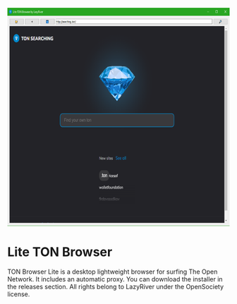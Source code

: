 <p><img src="https://github.com/ent1tydev/ton-browser-lite/blob/main/image.PNG?raw=true" alt="" width="683" height="495" /></p>
<h1>Lite TON Browser</h1>
<p>TON Browser Lite is a desktop lightweight browser for surfing The Open Network. It includes an automatic proxy. You can download the installer in the releases section. All rights belong to LazyRiver under the OpenSociety license.</p>
